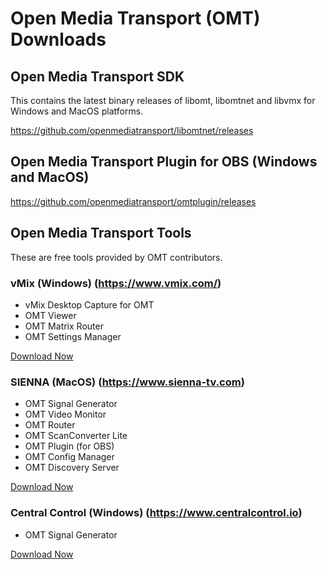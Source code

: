 # Open Media Transport (OMT) Downloads

## Open Media Transport SDK

This contains the latest binary releases of libomt, libomtnet and libvmx for Windows and MacOS platforms.

https://github.com/openmediatransport/libomtnet/releases

## Open Media Transport Plugin for OBS (Windows and MacOS)

https://github.com/openmediatransport/omtplugin/releases

## Open Media Transport Tools

These are free tools provided by OMT contributors.

### vMix (Windows) (https://www.vmix.com/)

* vMix Desktop Capture for OMT
* OMT Viewer
* OMT Matrix Router
* OMT Settings Manager

[Download Now](https://www.vmix.com/download/vmix-omt-tools-windows.zip)

### SIENNA (MacOS) (https://www.sienna-tv.com)

* OMT Signal Generator
* OMT Video Monitor
* OMT Router
* OMT ScanConverter Lite
* OMT Plugin (for OBS)
* OMT Config Manager
* OMT Discovery Server

[Download Now](https://www.sienna-tv.com/omt/)

### Central Control (Windows) (https://www.centralcontrol.io)

* OMT Signal Generator
  
[Download Now](https://centralcontrol.io/downloads/OMTSignalGen.zip)






